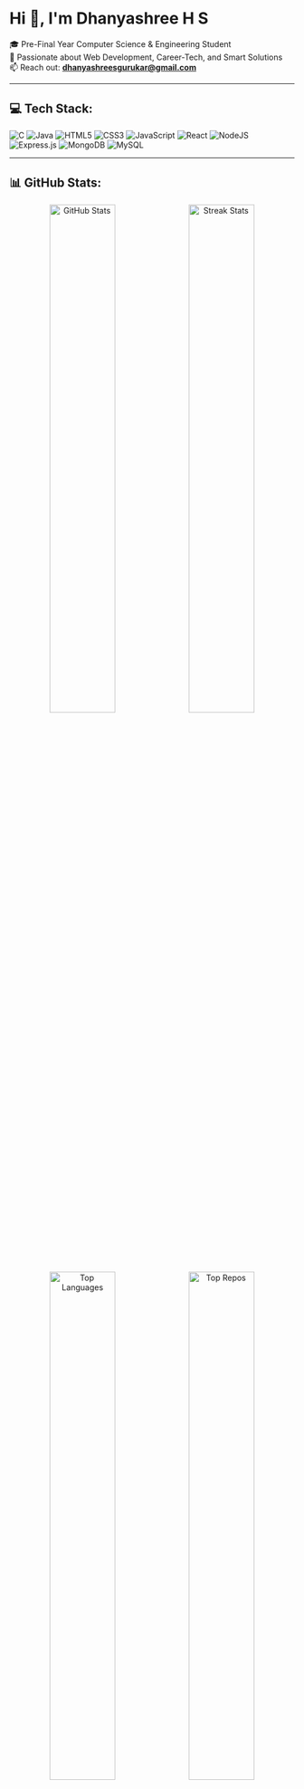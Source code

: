 # Hi 👋, I'm **Dhanyashree H S**  
🎓 Pre-Final Year Computer Science & Engineering Student  
🌟 Passionate about Web Development, Career-Tech, and Smart Solutions  
📫 Reach out: **dhanyashreesgurukar@gmail.com**

---

## 💻 Tech Stack:
![C](https://img.shields.io/badge/c-%2300599C.svg?style=flat-square&logo=c&logoColor=white) 
 ![Java](https://img.shields.io/badge/Java-ED8B00?style=flat-square&logo=java&logoColor=white)
 ![HTML5](https://img.shields.io/badge/html5-E34F26?style=flat-square&logo=html5&logoColor=white)
 ![CSS3](https://img.shields.io/badge/css3-1572B6?style=flat-square&logo=css3&logoColor=white)
 ![JavaScript](https://img.shields.io/badge/javascript-F7DF1E?style=flat-square&logo=javascript&logoColor=black)
 ![React](https://img.shields.io/badge/react-20232A?style=flat-square&logo=react&logoColor=61DAFB)
 ![NodeJS](https://img.shields.io/badge/node.js-339933?style=flat-square&logo=nodedotjs&logoColor=white)
 ![Express.js](https://img.shields.io/badge/express.js-404D59?style=flat-square)
 ![MongoDB](https://img.shields.io/badge/MongoDB-4EA94B?style=flat-square&logo=mongodb&logoColor=white)
 ![MySQL](https://img.shields.io/badge/mysql-4479A1?style=flat-square&logo=mysql&logoColor=white)

---

## 📊 GitHub Stats:
<p align="center">
  <img src="https://github-readme-stats.vercel.app/api?username=dhanyashree-gurukar&show_icons=true&theme=tokyonight&hide_border=false&count_private=true" alt="GitHub Stats" width="48%" />
  <img src="https://github-readme-streak-stats.herokuapp.com?user=dhanyashree-gurukar&theme=tokyonight&hide_border=false" alt="Streak Stats" width="48%" />
</p>

<p align="center">
  <img src="https://github-readme-stats.vercel.app/api/top-langs/?username=dhanyashree-gurukar&layout=compact&theme=tokyonight&hide_border=false" alt="Top Languages" width="48%" />
  <img src="https://github-contributor-stats.vercel.app/api?username=dhanyashree-gurukar&limit=5&theme=tokyonight&combine_all_yearly_contributions=true" alt="Top Repos" width="48%" />
</p>

---


<!-- Designed with ❤️ using GPRM (https://gprm.itsvg.in) -->


<!--
**dhanyashree-gurukar/dhanyashree-gurukar** is a ✨ _special_ ✨ repository because its `README.md` (this file) appears on your GitHub profile.

Here are some ideas to get you started:

- 🔭 I’m currently working on ...
- 🌱 I’m currently learning ...
- 👯 I’m looking to collaborate on ...
- 🤔 I’m looking for help with ...
- 💬 Ask me about ...
- 📫 How to reach me: ...
- 😄 Pronouns: ...
- ⚡ Fun fact: ...
-->
